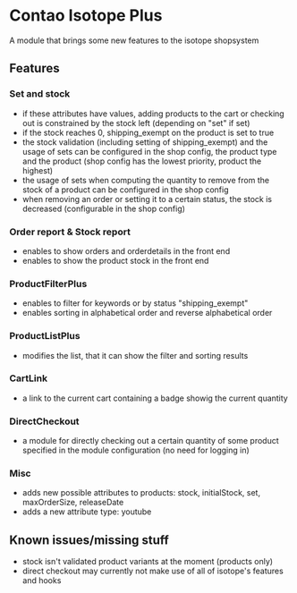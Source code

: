 # Contao Isotope Plus

A module that brings some new features to the isotope shopsystem


## Features

### Set and stock

- if these attributes have values, adding products to the cart or checking out is constrained by the stock left (depending on "set" if set)
- if the stock reaches 0, shipping_exempt on the product is set to true
- the stock validation (including setting of shipping_exempt) and the usage of sets can be configured in the shop config, the product type and the product (shop config has the lowest priority, product the highest)
- the usage of sets when computing the quantity to remove from the stock of a product can be configured in the shop config
- when removing an order or setting it to a certain status, the stock is decreased (configurable in the shop config)

### Order report & Stock report

- enables to show orders and orderdetails in the front end
- enables to show the product stock in the front end

### ProductFilterPlus

- enables to filter for keywords or by status "shipping_exempt"
- enables sorting in alphabetical order and reverse alphabetical order

### ProductListPlus

- modifies the list, that it can show the filter and sorting results

### CartLink

- a link to the current cart containing a badge showig the current quantity

### DirectCheckout

- a module for directly checking out a certain quantity of some product specified in the module configuration (no need for logging in)

### Misc

- adds new possible attributes to products: stock, initialStock, set, maxOrderSize, releaseDate
- adds a new attribute type: youtube

## Known issues/missing stuff

- stock isn't validated product variants at the moment (products only)
- direct checkout may currently not make use of all of isotope's features and hooks